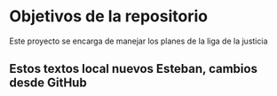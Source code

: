 # Objetivos de la repositorio

Este proyecto se encarga de manejar los planes de la liga de la justicia

## Estos textos local nuevos Esteban, cambios desde GitHub
